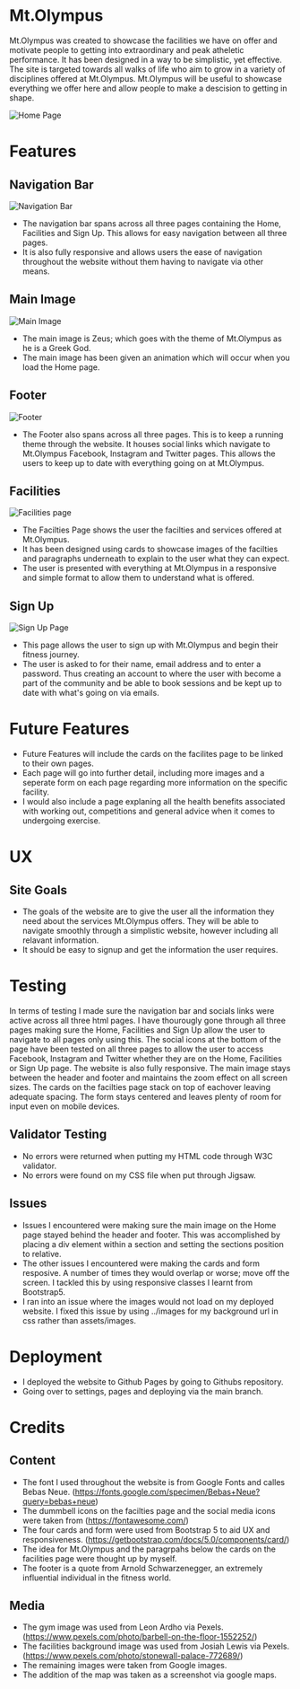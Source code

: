 # Mt.Olympus

Mt.Olympus was created to showcase the facilities we have on offer and motivate people to getting into extraordinary and peak atheletic performance. It has been designed in a way to be simplistic, yet effective. The site is targeted towards all walks of life who aim to grow in a variety of disciplines offered at Mt.Olympus. Mt.Olympus will be useful to showcase everything we offer here and allow people to make a descision to getting in shape.

![Home Page](/assets/images/main%20page%20image%20for%20readme.png)

# Features
## Navigation Bar
![Navigation Bar](/assets/images/navigation%20bar%20readme.png)
* The navigation bar spans across all three pages containing the Home, Facilities and Sign Up. This allows for easy navigation between all three pages.
* It is also fully responsive and allows users the ease of navigation throughout the website without them having to navigate via other means.

## Main Image
![Main Image](/assets/images/zeus%20readme.png)
* The main image is Zeus; which goes with the theme of Mt.Olympus as he is a Greek God.  
* The main image has been given an animation which will occur when you load the Home page.

## Footer
![Footer](/assets/images/footer%20readme.png)
* The Footer also spans across all three pages. This is to keep a running theme through the website. It houses social links which navigate to Mt.Olympus Facebook, Instagram and Twitter pages. This allows the users to keep up to date with everything going on at Mt.Olympus.

## Facilities
![Facilities page](/assets/images/facilities%20readme.png)
* The Facilties Page shows the user the facilties and services offered at Mt.Olympus.
* It has been designed using cards to showcase images of the facilties and paragraphs underneath to explain to the user what they can expect.
* The user is presented with everything at Mt.Olympus in a responsive and simple format to allow them to understand what is offered.

## Sign Up
![Sign Up Page](/assets/images/sign%20up%20page%20for%20readme.png)
* This page allows the user to sign up with Mt.Olympus and begin their fitness journey. 
* The user is asked to for their name, email address and to enter a password. Thus creating an account to where the user with become a part of the community and be able to book sessions and be kept up to date with what's going on via emails.

# Future Features
* Future Features will include the cards on the facilites page to be linked to their own pages. 
* Each page will go into further detail, including more images and a seperate form on each page regarding more information on the specific facility.
* I would also include a page explaning all the health benefits associated with working out, competitions and general advice when it comes to undergoing exercise.

# UX
## Site Goals
* The goals of the website are to give the user all the information they need about the services Mt.Olympus offers. They will be able to navigate smoothly through a simplistic website, however including all relavant information. 
* It should be easy to signup and get the information the user requires.

# Testing
In terms of testing I made sure the navigation bar and socials links were active across all three html pages. I have thourougly gone through all three pages making sure the Home, Facilities and Sign Up allow the user to navigate to all pages only using this. The social icons at the bottom of the page have been tested on all three pages to allow the user to access Facebook, Instagram and Twitter whether they are on the Home, Facilities or Sign Up page. The website is also fully responsive. The main image stays between the header and footer and maintains the zoom effect on all screen sizes. The cards on the facilties page stack on top of eachover leaving adequate spacing. The form stays centered and leaves plenty of room for input even on mobile devices.

## Validator Testing
* No errors were returned when putting my HTML code through W3C validator.
* No errors were found on my CSS file when put through Jigsaw.

## Issues
* Issues I encountered were making sure the main image on the Home page stayed behind the header and footer. This was accomplished by placing a div element within a section and setting the sections position to relative.
* The other issues I encountered were making the cards and form resposive. A number of times they would overlap or worse; move off the screen. I tackled this by using responsive classes I learnt from Bootstrap5.
* I ran into an issue where the images would not load on my deployed website. I fixed this issue by using ../images for my background url in css rather than assets/images.

# Deployment
* I deployed the website to Github Pages by going to Githubs repository. 
* Going over to settings, pages and deploying via the main branch.

# Credits
## Content
* The font I used throughout the website is from Google Fonts and calles Bebas Neue. (https://fonts.google.com/specimen/Bebas+Neue?query=bebas+neue)
* The dummbell icons on the facilties page and the social media icons were taken from (https://fontawesome.com/)
* The four cards and form were used from Bootstrap 5 to aid UX and responsiveness. (https://getbootstrap.com/docs/5.0/components/card/)
* The idea for Mt.Olympus and the paragrpahs below the cards on the facilities page were thought up by myself.
* The footer is a quote from Arnold Schwarzenegger, an extremely influential individual in the fitness world.

## Media
* The gym image was used from Leon Ardho via Pexels. (https://www.pexels.com/photo/barbell-on-the-floor-1552252/)
* The facilities background image was used from Josiah Lewis via Pexels. (https://www.pexels.com/photo/stonewall-palace-772689/)
* The remaining images were taken from Google images.
* The addition of the map was taken as a screenshot via google maps.